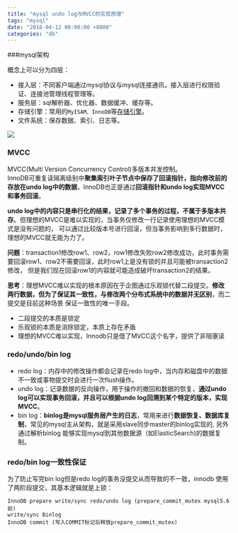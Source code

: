```yaml
---
title: "mysql undo log与MVCC的实现原理"
tags: "mysql"
date: "2018-04-12 00:00:00 +0800"
categories: "db"
---
```


###mysql架构 

概念上可以分为四层：

- 接入层：不同客户端通过mysql协议与mysql连接通讯，接入层进行权限验证、连接池管理线程管理等。
- 服务层：sql解析器、优化器、数据缓冲、缓存等。
- 存储引擎：常用的`MyISAM、InnoDB`等[存储引擎](https://my.oschina.net/RubinWan/blog/87031)。
- 文件系统：保存数据、索引、日志等。

<!--more-->

![](https://olef5l6y5.qnssl.com/20180412101558.jpg)

### MVCC

MVCC(Multi Version Concurrency Control)多版本并发控制。  
InnoDB可重复读隔离级别中**聚集索引叶子节点中保存了回滚指针，指向修改前的存放在undo log中的数据**，InnoDB也正是通过**回滚指针和undo log实现MVCC和事务回滚**。  

**undo log中的内容只是串行化的结果，记录了多个事务的过程，不属于多版本共存**。但理想的MVCC是难以实现的，当事务仅修改一行记录使用理想的MVCC模式是没有问题的，
可以通过比较版本号进行回滚，但当事务影响到多行数据时，理想的MVCC就无能为力了。  

**问题**：transaction1修改row1、row2，row1修改失败row2修改成功，此时事务需要回滚row1、row2不需要回滚，此时row1上是没有锁的并且可能被transaction2修改，
但是我们现在回滚row1的内容就可能造成破坏transaction2的结果。  

**思考**：理想MVCC难以实现的根本原因在于企图通过乐观锁代替二段提交。**修改两行数据，但为了保证其一致性，与修改两个分布式系统中的数据并无区别**，而二提交是目前这种场景
保证一致性的唯一手段。

- 二段提交的本质是锁定
- 乐观锁的本质是消除锁定，本质上存在矛盾 
- 理想的MVCC难以实现，Innodb只是借了MVCC这个名字，提供了非阻塞读
  
### redo/undo/bin log

- redo log：内存中的修改操作都会记录在redo log中，当内存和磁盘中的数据不一致或事物提交时会进行一次flush操作。
- undo log：记录数据的反向操作，用于操作的撤回和数据的恢复，**通过undo log可以实现事务回滚，并且可以根据undo log回溯到某个特定的版本，实现MVCC**。
- bin  log：**binlog是mysql服务层产生的日志**，常用来进行**数据恢复、数据库复制**，常见的mysql主从架构，就是采用slave同步master的binlog实现的, 另外通过解析binlog
能够实现mysql到其他数据源（如ElasticSearch)的数据复制。

### redo/bin log一致性保证 

为了防止写完bin log但是redo log的事务没提交从而导致的不一致，innodb 使用了两阶段提交，其基本逻辑就是上锁：

```
InnoDB prepare write/sync redo/undo log (prepare_commit_mutex mysql5.6前)
write/sync Binlog
InnoDB commit (写入COMMIT标记后释放prepare_commit_mutex)
```







